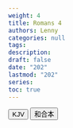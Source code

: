 ```yaml
---
weight: 4
title: Romans 4
authors: Lenny
categories: null
tags: 
description: 
draft: false
date: "202"
lastmod: "202"
series:
toc: true
---
```



<!--more-->



<!-- Tab links -->
<div class="tab">
  <button class="tablinks active" onclick="tablabel(event, 'english')">KJV</button>
  <button class="tablinks" onclick="tablabel(event, 'chinese')">和合本</button>

</div>

<!-- Tab content -->
<div id="english" class="tabcontent" style="display:block">


</div>


<div id="chinese" class="tabcontent">


</div>

